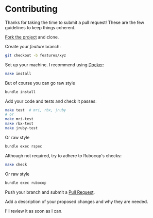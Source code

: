 # Contributing

Thanks for taking the time to submit a pull request!  These are the few
guidelines to keep things coherent.

[Fork the project](http://github.com/arnau/ISO8601/fork) and clone.

Create your _feature_ branch:

```sh
git checkout -b features/xyz
```

Set up your machine.  I recommend using [Docker](https://docker.com):

```sh
make install
```

But of course you can go raw style

```sh
bundle install
```

Add your code and tests and check it passes:

```sh
make test  # mri, rbx, jruby
# or
make mri-test
make rbx-test
make jruby-test
```

Or raw style

```sh
bundle exec rspec
```

Although not required, try to adhere to Rubocop's checks:

```sh
make check
```

Or raw style

```sh
bundle exec rubocop
```

Push your branch and submit a [Pull Request](https://github.com/arnau/iso8601/compare/).

Add a description of your proposed changes and why they are needed.

I'll review it as soon as I can.
